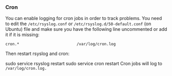 ### Cron
You can enable logging for cron jobs in order to track problems. You need to edit the `/etc/rsyslog.conf` or `/etc/rsyslog.d/50-default.conf` (on Ubuntu) file and make sure you have the following line uncommented or add it if it is missing:

```
cron.*                         /var/log/cron.log
```
Then restart rsyslog and cron:

sudo service rsyslog restart
sudo service cron restart
Cron jobs will log to `/var/log/cron.log.`
